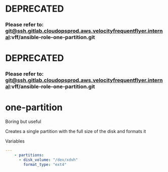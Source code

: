 # DEPRECATED
### Please refer to: git@ssh.gitlab.cloudopsprod.aws.velocityfrequentflyer.internal:vff/ansible-role-one-partition.git
# DEPRECATED
### Please refer to: git@ssh.gitlab.cloudopsprod.aws.velocityfrequentflyer.internal:vff/ansible-role-one-partition.git
# one-partition

 Boring but useful

Creates a single partition with the full size of the disk and formats it


Variables

```yml
---
    - partitions:
      - disk_volume: "/dev/xdvh"
        format_type: "ext4"

```

